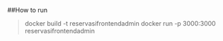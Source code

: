 ##How to run
>docker build -t reservasifrontendadmin
>docker run -p 3000:3000 reservasifrontendadmin
